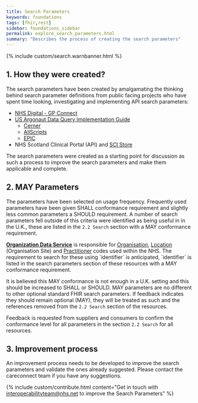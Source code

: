 ```yaml
---
title: Search Parameters
keywords: foundations
tags: [fhir,rest]
sidebar: foundations_sidebar
permalink: explore_search_parameters.html
summary: "Describes the process of creating the search parameters"
---
```


{% include custom/search.warnbanner.html %}

## 1. How they were created? ##

The search parameters have been created by amalgamating the thinking behind search parameter definitions from public facing projects who have spent time looking, investigating and implementing API search parameters:


- [NHS Digital - GP Connect](https://nhsconnect.github.io/gpconnect/accessrecord_rest.html)
- [US Argonaut Data Query Implementation Guide](http://www.fhir.org/guides/argonaut/r2/Conformance-server.html)
  - [Cerner](http://fhir.cerner.com/millennium/dstu2/)
  - [AllScripts](https://developer.allscripts.com/)
  - [EPIC](https://open.epic.com/Interface/FHIR)
- NHS Scotland Clinical Portal (API) and [SCI Store](http://www.sci.scot.nhs.uk/products/store/store_main.htm)

The search parameters were created as a starting point for discussion as such a process to improve the search parameters and make them applicable and complete.

## 2. MAY Parameters ##

The parameters have been selected on usage frequency. Frequently used parameters have been given SHALL conformance requirement and slightly less common parameters a SHOULD requirement. A number of search parameters fell outside of this criteria were identified as being useful in   in the U.K., these are listed in the `2.2 Search` section with a MAY conformance requirement.

<div markdown="span" class="alert alert-info" role="alert"><i class="fa fa-info-circle"></i> <b><a href="https://digital.nhs.uk/organisation-data-service">Organization Data Service</a></b> is responsible for <a href="api_entity_organisation.html">Organisation</a>, <a href="api_entity_location.html">Location</a> (Organisation Site) and <a href="api_entity_practitoner.html">Practitioner</a> codes used within the NHS. The requirement to search for these using  `identifier` is anticipated, `identifier` is listed in the search parameters section of these resources with a MAY conformance requirement. </div>

It is believed this MAY conformance is not enough in a U.K. setting and this should be increased to SHALL or SHOULD. MAY parameters are no different to other optional standard FHIR search parameters. If feedback indicates they should remain optional (MAY), they will be treated as such and the references removed from the `2.2 Search` section of the resources.

Feedback is requested from suppliers and consumers to confirm the conformance level for all parameters in the section `2.2 Search` for all resources.


## 3. Improvement process ##

An improvement process needs to be developed to improve the search parameters and validate the ones already suggested. Please contact the careconnect team if you have any suggestions.

{% include custom/contribute.html content="Get in touch with interoperabilityteam@nhs.net to improve the Search Parameters" %}
